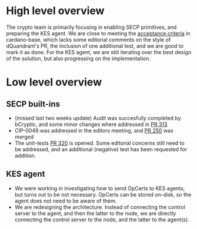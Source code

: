# High level overview
The crypto team is primarily focusing in enabling SECP primitives, and preparing the KES agent. We are close to 
meeting the [acceptance criteria](https://github.com/input-output-hk/cardano-base/issues/315) in cardano-base, 
which lacks some editorial comments on the style of dQuandrant's PR, the inclusion of one additional test, and 
we are good to mark it as done. For the KES agent, we are still iterating over the best design of the solution, 
but also progressing on the implementation.

# Low level overview
## SECP built-ins
* (missed last two weeks update) Audit was succesfully completed by bCryptic, and some minor changes where addressed in [PR 313](https://github.com/input-output-hk/cardano-base/pull/313)
* CIP-0049 was addressed in the editors meeting, and [PR 250](https://github.com/cardano-foundation/CIPs/pull/250) was merged
* The unit-tests [PR 320](https://github.com/input-output-hk/cardano-base/pull/320) is opened. Some editorial concerns still need to be addressed, and an additional (negative) test has been requested for addition.

## KES agent 
* We were working in investigating how to send OpCerts to KES agents, but turns out to be not necessary. OpCerts can be stored on-disk, so the agent does not need to be aware of them.
* We are redesigning the architecture. Instead of connecting the control server to the agent, and then the latter to the node, we are directly connecting the control server to the node, and the latter to the agent(s). 
